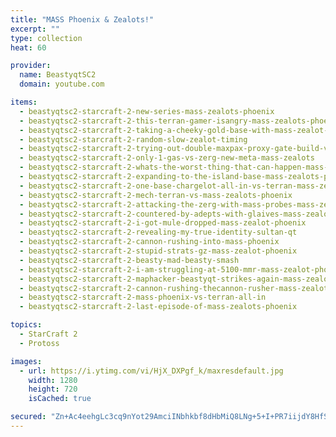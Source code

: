 ```yaml
---
title: "MASS Phoenix & Zealots!"
excerpt: ""
type: collection
heat: 60

provider:
  name: BeastyqtSC2
  domain: youtube.com

items:
  - beastyqtsc2-starcraft-2-new-series-mass-zealots-phoenix
  - beastyqtsc2-starcraft-2-this-terran-gamer-isangry-mass-zealots-phoenix
  - beastyqtsc2-starcraft-2-taking-a-cheeky-gold-base-with-mass-zealot-phoenix
  - beastyqtsc2-starcraft-2-random-slow-zealot-timing
  - beastyqtsc2-starcraft-2-trying-out-double-maxpax-proxy-gate-build-vs-terran
  - beastyqtsc2-starcraft-2-only-1-gas-vs-zerg-new-meta-mass-zealots
  - beastyqtsc2-starcraft-2-whats-the-worst-thing-that-can-happen-mass-zealots-phoenix
  - beastyqtsc2-starcraft-2-expanding-to-the-island-base-mass-zealots-phoenix
  - beastyqtsc2-starcraft-2-one-base-chargelot-all-in-vs-terran-mass-zealots-phoenix
  - beastyqtsc2-starcraft-2-mech-terran-vs-mass-zealots-phoenix
  - beastyqtsc2-starcraft-2-attacking-the-zerg-with-mass-probes-mass-zealot-phoenix
  - beastyqtsc2-starcraft-2-countered-by-adepts-with-glaives-mass-zealot-phoenix
  - beastyqtsc2-starcraft-2-i-got-mule-dropped-mass-zealot-phoenix
  - beastyqtsc2-starcraft-2-revealing-my-true-identity-sultan-qt
  - beastyqtsc2-starcraft-2-cannon-rushing-into-mass-phoenix
  - beastyqtsc2-starcraft-2-stupid-strats-gz-mass-zealot-phoenix
  - beastyqtsc2-starcraft-2-beasty-mad-beasty-smash
  - beastyqtsc2-starcraft-2-i-am-struggling-at-5100-mmr-mass-zealot-phoenix
  - beastyqtsc2-starcraft-2-maphacker-beastyqt-strikes-again-mass-zealot-phoenix
  - beastyqtsc2-starcraft-2-cannon-rushing-thecannon-rusher-mass-zealot-phoenix
  - beastyqtsc2-starcraft-2-mass-phoenix-vs-terran-all-in
  - beastyqtsc2-starcraft-2-last-episode-of-mass-zealots-phoenix

topics:
  - StarCraft 2
  - Protoss

images:
  - url: https://i.ytimg.com/vi/HjX_DXPgf_k/maxresdefault.jpg
    width: 1280
    height: 720
    isCached: true

secured: "Zn+Ac4eehgLc3cq9nYot29AmciINbhkbf8dHbMiQ8LNg+5+I+PR7iijdY8HfSj+S3K4TTzOYubqIZGz09aeSEkKghqR9WZwIZI3m+EbkMnJpqzKKV/s78QB4Et6XjlbVMothAR+gHHZNMBP4RbxguRFjp6iKaMqfE4tZo8WlY1WK31T9Nu9kS3zhBPxCqWufysHgqw+4dbZ1jG0K3JZBTDoRSN6/bmDNty0AqgD0NtY6V5ZLnP2QMqJMgt+tpWgC7DoODruaICPrvjbkpUUoNReVXTtz74oHieOlO73lF78QsmZuOd7/b3MMJ2iSqLoWqt5/AdV5oX9rofODkorhg87F5ioakP3HloJOtmxoon0=;iekfhJ56LZ/ubNeU9K4GBQ=="
---
```


